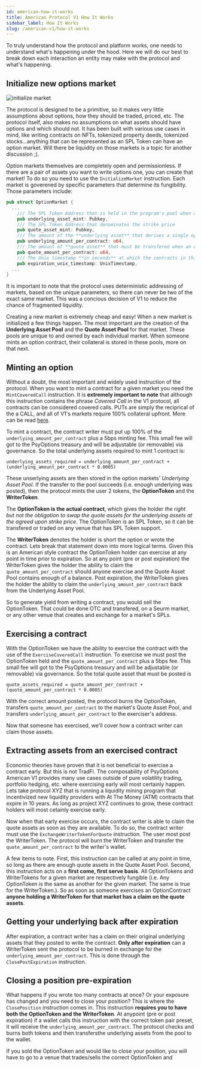 ```yaml
---
id: american-how-it-works
title: American Protocol V1 How It Works
sidebar_label: How It Works
slug: /american-v1/how-it-works
---
```


To truly understand how the protocol and platform works, one needs to understand what's happening under the hood. Here we will do our best to break down each interaction an entity may make with the protocol and what's happening.

## Initialize new options market
![initialize market](/img/how-it-works/initialize_market_page.png)

The protocol is designed to be a primitive, so it makes very little assumptions about options, how they should be traded, priced, etc. The protocol itself, also makes no assumptions on what assets should have options and which should not. It has been built with various use cases in mind, like writing contracts on NFTs, tokenized property deeds, tokenized stocks...anything that can be represented as an SPL Token can have an option market. Will there be liquidity on those markets is a topic for another discussion ;).

Option markets themselves are completely open and permissionless. If there are a pair of assets you want to write options one, you can create that market! To do so you need to use the `InitializeMarket` instruction. Each market is goverened by specific parameters that determine its fungibility. Those parameters include:

````Rust
pub struct OptionMarket {
  ...
    /// The SPL Token Address that is held in the program's pool when an option is written
    pub underlying_asset_mint: Pubkey,
    /// The SPL Token Address that denominates the strike price
    pub quote_asset_mint: Pubkey,
    /// The amount of the **underlying asset** that derives a single option
    pub underlying_amount_per_contract: u64,
    /// The amount of **quote asset** that must be transfered when an option is exercised
    pub quote_amount_per_contract: u64,
    /// The Unix timestamp **in seconds** at which the contracts in this market expire
    pub expiration_unix_timestamp: UnixTimestamp,
  ...
}
````

It is important to note that the protocol uses deterministic addressing of markets, based on the unique parameters, so there can never be two of the exact same market. This was a concious decision of V1 to reduce the chance of fragmented liquidity.

Creating a new market is extremely cheap and easy! When a new market is initialized a few things happen. The most important are the creation of the **Underlying Asset Pool** and the **Quote Asset Pool** for that market. These pools are unique to and owned by each individual market. When someone mints an option contract, their collateral is stored in these pools, more on that next.

## Minting an option
<!-- TODO show image of mint component -->

Without a doubt, the most important and widely used instruction of the protocol. When you want to mint a contract for a given market you need the `MintCoveredCall` instruction. It is **extremely important to note** that although this instruction contains the phrase _Covered Call_ in the V1 protocol, all contracts can be considered covered calls. PUTs are simply the reciprical of the a CALL, and all of V1's markets require 100% collateral upfront. More can be read [here](./arch-put-call.md).

To mint a contract, the contract writer must put up 100% of the `underlying_amount_per_contract` plus a 5bps minting fee. This small fee will got to the PsyOptions treasury and will be adjustable (or removable) via governance. So the total underlying assets required to mint 1 contract is:

`underlying_assets_required = underlying_amount_per_contract + (underlying_amount_per_contract * 0.0005)`

These unserlying assets are then stored in the option markets' _Underlying Asset Pool_. If the transfer to the pool succeeds (i.e. enough underlying was posted), then the protocol mints the user 2 tokens, the **OptionToken** and the **WriterToken**.

The **OptionToken is the actual contract**, which gives the holder _the right but not the obligation to swap the quote assets for the underlying assets at the agreed upon strike price_. The OptionToken is an SPL Token, so it can be transfered or traded on any venue that has SPL Token support.

The **WriterToken** denotes the holder is short the option or wrote the contract. Lets break that statement down into more logical terms. Given this is an American style contract the OptionToken holder can exercise at any point in time prior to expiration. So at any point (pre or post expiration) the WriterToken gives the holder the ability to claim the `quote_amount_per_contract` should anyone exercise and the Quote Asset Pool contains enough of a balance. Post expiration, the WriterToken gives the holder the ability to claim the `underlying_amount_per_contract` back from the Underlying Asset Pool.

So to generate yield from writing a contract, you would sell the OptionToken. That could be done OTC and transfered, on a Seurm market, or any other venue that creates and exchange for a market's SPLs.

## Exercising a contract
<!-- TODO image of the exercise row -->

With the OptionToken we have the ability to exercise the contract with the use of the `ExerciseCoveredCall` instruction. To exercise we must post the OptionToken held and the `quote_amount_per_contract` plus a 5bps fee. This small fee will got to the PsyOptions treasury and will be adjustable (or removable) via governance. So the total quote asset that must be posted is

`quote_assets_required = quote_amount_per_contract + (quote_amount_per_contract * 0.0005)`

With the correct amount posted, the protocol burns the OptionToken, transfers `quote_amount_per_contract` to the market's Quote Asset Pool, and transfers `underlying_amount_per_contract` to the exerciser's address.


Now that someone has exercised, we'll cover how a contract writer can claim those assets.

## Extracting assets from an exercised contract
<!-- TODO image of a imbalanced pools -->

Economic theories have proven that it is not beneficial to exercise a contract early. But this is not TradFi. The composability of PsyOptions American V1 provides many use cases outside of pure volatility trading, portfolio hedging, etc. where exercising early will most certainly happen. Lets take protocol XYZ that is running a liquidity mining program that incentivized new liquidity providers with At The Money (ATM) contracts that expire in 10 years. As long as project XYZ continues to grow, these contract holders will most cetainly exercise early.

Now when that early exercise occurs, the contract writer is able to claim the quote assets as soon as they are available. To do so, the contract writer must use the `ExchangeWriterTokenForQuote` instruction. The user most post the WriterToken. The protocol will burn the WriterToken and transfer the `quote_amount_per_contract` to the writer's wallet.

A few items to note. First, this instruction can be called at any point in time, so long as there are enough quote assets in the Quote Asset Pool. Second, this instruction acts on a **first come, first serve basis**. All OptionTokens and WriterTokens for a given market are respectively fungible (i.e. Any OptionToken is the same as another for the given market. The same is true for the WriterToken.). So as soon as someone exercises an OptionContract **anyone holding a WriterToken for that market has a claim on the quote assets**.

## Getting your underlying back after expiration
<!-- TODO image of full underlying asset pool, no quote -->

After expiration, a contract writer has a claim on their original underlying assets that they posted to write the contract. **Only after expiration** can a WriterToken sent the protocol to be burned in exchange for the `underlying_amount_per_contract`. This is done through the `ClosePostExpiration` instruction.

## Closing a position pre-expiration

What happens if you wrote too many contracts at once? Or your exposure has changed and you need to close your position? This is where the `ClosePosition` instruction comes in. This instruction **requires you to have both the OptionToken and the WriterToken**. At anypoint (pre or post expiration) if a wallet calls this instruction with the correct token pair preset, it will receive the `underlying_amount_per_contract`. The protocol checks and burns both tokens and then transfersthe underlying assets from the pool to the wallet.

If you sold the OptionToken and would like to close your position, you will have to go to a venue that trades/sells the correct OptionToken and 




